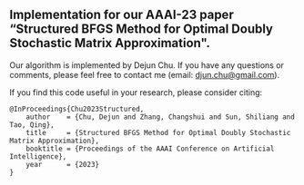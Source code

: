 ## Implementation for our AAAI-23 paper “Structured BFGS Method for Optimal Doubly Stochastic Matrix Approximation".

Our algorithm is implemented by Dejun Chu. If you have any questions or comments, please feel free to contact me (email: djun.chu@gmail.com).

If you find this code useful in your research, please consider citing:

	@InProceedings{Chu2023Structured,
		author    = {Chu, Dejun and Zhang, Changshui and Sun, Shiliang and Tao, Qing},
		title     = {Structured BFGS Method for Optimal Doubly Stochastic Matrix Approximation},
		booktitle = {Proceedings of the AAAI Conference on Artificial Intelligence},
		year      = {2023}
	}

